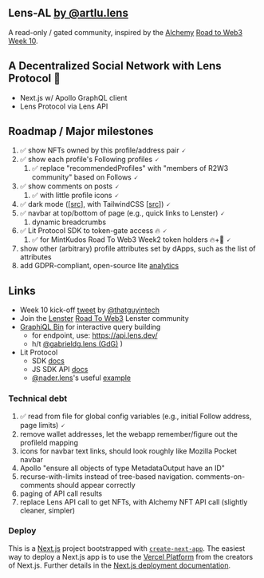 ## Lens-AL [by @artlu.lens](https://lenster.xyz/u/artlu.lens)

A read-only / gated community, inspired by the [Alchemy](https://www.alchemy.com/) [Road to Web3](https://docs.alchemy.com/alchemy/road-to-web3/welcome-to-the-road-to-web3) [Week 10](https://docs.alchemy.com/alchemy/road-to-web3/weekly-learning-challenges/10.-how-to-create-a-decentralized-twitter-with-lens-protocol).

## A Decentralized Social Network with Lens Protocol 🌿

- Next.js w/ Apollo GraphQL client
- Lens Protocol via Lens API

## Roadmap / Major milestones

1. ✅ show NFTs owned by this profile/address pair 🗸
2. ✅ show each profile's Following profiles 🗸
      1. ✅ replace "recommendedProfiles" with "members of R2W3 community" based on Follows 🗸
3. ✅ show comments on posts 🗸
   1. ✅ with little profile icons 🗸
4. ✅ dark mode ([[src](https://blog.logrocket.com/dark-mode-in-react-an-in-depth-guide/)], with TailwindCSS [[src](https://nextjsdev.com/add-dark-mode-in-nextjs-app-using-tailwind-css-dark-mode/)]) 🗸
5. ✅ navbar at top/bottom of page (e.g., quick links to Lenster) 🗸
   1. dynamic breadcrumbs
6. ✅ Lit Protocol SDK to token-gate access 🔥 🗸
   1. ✅ for MintKudos Road To Web3 Week2 token holders 🔥+🎉 🗸
7. show other (arbitrary) profile attributes set by dApps, such as the list of attributes
8. add GDPR-compliant, open-source lite [analytics](https://umami.is/)

## Links
* Week 10 kick-off [tweet](https://twitter.com/thatguyintech/status/1547585019983499268) by [@thatguyintech](https://twitter.com/thatguyintech)
* Join the [Lenster](https://lenster.xyz) [Road To Web3](https://lenster.xyz/communities/0x25c4-0x0c) Lenster community
* [GraphiQL Bin](https://graphiqlbin.com/) for interactive query building
  * for endpoint, use: https://api.lens.dev/
  * h/t [@gabrieldg.lens (GdG)](https://lenster.xyz/u/gabrieldg.lens)
)
* Lit Protocol
  * SDK [docs](https://developer.litprotocol.com/SDK/intro)
  * JS SDK API [docs](https://lit-protocol.github.io/lit-js-sdk/api_docs_html/index.html)
  * [@nader.lens](https://lenster.xyz/u/nader.lens)'s useful [example](https://github.com/dabit3/nextjs-lit-token-gating)

### Technical debt
1. ✅ read from file for global config variables (e.g., initial Follow address, page limits) 🗸
2. remove wallet addresses, let the webapp remember/figure out the profileId mapping
3. icons for navbar text links, should look roughly like Mozilla Pocket navbar
4. Apollo "ensure all objects of type MetadataOutput have an ID"
5. recurse-with-limits instead of tree-based navigation. comments-on-comments should appear correctly
6. paging of API call results
7. replace Lens API call to get NFTs, with Alchemy NFT API call (slightly cleaner, simpler)

### Deploy

This is a [Next.js](https://nextjs.org/) project bootstrapped with [`create-next-app`](https://github.com/vercel/next.js/tree/canary/packages/create-next-app). The easiest way to deploy a Next.js app is to use the [Vercel Platform](https://vercel.com/new?utm_medium=default-template&filter=next.js&utm_source=create-next-app&utm_campaign=create-next-app-readme) from the creators of Next.js. Further details in the [Next.js deployment documentation](https://nextjs.org/docs/deployment).
